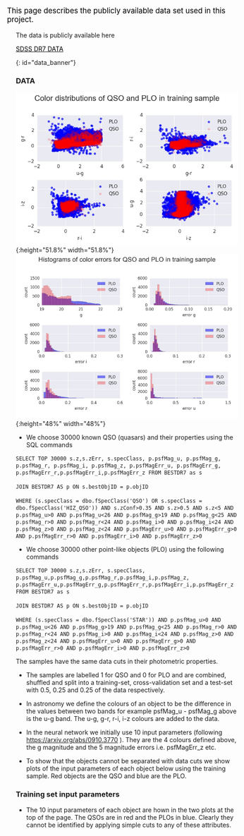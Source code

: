 
<p style="font-size:larger;color:black;margin-left: -20px;">This page describes the publicly available data set used in this project.

The data is publicly available here  <div id="sample2"><a href="http://skyserver.sdss.org/dr7/en/tools/search/sql.asp" style="color:black" >SDSS DR7 DATA</a></div> </p>

{: id="data_banner"}
### DATA 

![alt-text-1](/images/col_col.jpg "colours"){:height="51.8%" width="51.8%"}![alt-text-2](/images/hist_cats.jpg "colour errors"){:height="48%" width="48%"}

+ We choose 30000 known QSO (quasars) and their properties using the SQL commands

```
SELECT TOP 30000 s.z,s.zErr, s.specClass, p.psfMag_u, p.psfMag_g, p.psfMag_r, p.psfMag_i, p.psfMag_z, p.psfMagErr_u, p.psfMagErr_g, p.psfMagErr_r,p.psfMagErr_i,p.psfMagErr_z FROM BESTDR7 as s

JOIN BESTDR7 AS p ON s.bestObjID = p.objID

WHERE (s.specClass = dbo.fSpecClass('QSO') OR s.specClass = dbo.fSpecClass('HIZ_QSO')) AND s.zConf>0.35 AND s.z>0.5 AND s.z<5 AND p.psfMag_u>0 AND p.psfMag_u<26 AND p.psfMag_g>19 AND p.psfMag_g<25 AND p.psfMag_r>0 AND p.psfMag_r<24 AND p.psfMag_i>0 AND p.psfMag_i<24 AND p.psfMag_z>0 AND p.psfMag_z<24 AND p.psfMagErr_u>0 AND p.psfMagErr_g>0 AND p.psfMagErr_r>0 AND p.psfMagErr_i>0 AND p.psfMagErr_z>0

```

+ We choose 30000 other point-like objects (PLO) using the following commands


```
SELECT TOP 30000 s.z,s.zErr, s.specClass, p.psfMag_u,p.psfMag_g,p.psfMag_r,p.psfMag_i,p.psfMag_z, p.psfMagErr_u,p.psfMagErr_g,p.psfMagErr_r,p.psfMagErr_i,p.psfMagErr_z FROM BESTDR7 as s

JOIN BESTDR7 AS p ON s.bestObjID = p.objID

WHERE (s.specClass = dbo.fSpecClass('STAR')) AND p.psfMag_u>0 AND p.psfMag_u<26 AND p.psfMag_g>19 AND p.psfMag_g<25 AND p.psfMag_r>0 AND p.psfMag_r<24 AND p.psfMag_i>0 AND p.psfMag_i<24 AND p.psfMag_z>0 AND p.psfMag_z<24 AND p.psfMagErr_u>0 AND p.psfMagErr_g>0 AND p.psfMagErr_r>0 AND p.psfMagErr_i>0 AND p.psfMagErr_z>0 

```

The samples have the same data cuts in their photometric properties. 

+ The samples are labelled 1 for QSO and 0 for PLO and are combined, shuffled and split into a training-set, cross-validation set and a test-set with 0.5, 0.25 and 0.25 of the data respectively.

+ In astronomy we define the colours of an object to be the difference in the values between two bands for example 
psfMag_u - psfMag_g above is the u-g band. The u-g, g-r, r-i, i-z colours are added to the data.

+ In the neural network we initially use 10 input parameters (following https://arxiv.org/abs/0910.3770 ). They are the 4 colours defined above, the g magnitude and the 5 magnitude errors i.e. psfMagErr_z etc.

+ To show that the objects cannot be separated with data cuts we show plots of the input parameters of each object below using the training sample. Red objects are the QSO and blue are the PLO. 

### Training set input parameters

+ The 10 input parameters of each object are hown in the two plots at the top of the page. The QSOs are in red and the PLOs in blue. Clearly they cannot be identified by applying simple cuts to any of these attributes.



